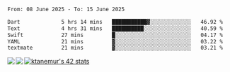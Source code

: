 <!--START_SECTION:waka-->

```txt
From: 08 June 2025 - To: 15 June 2025

Dart             5 hrs 14 mins   ███████████▓░░░░░░░░░░░░░   46.92 %
Text             4 hrs 31 mins   ██████████░░░░░░░░░░░░░░░   40.59 %
Swift            27 mins         █░░░░░░░░░░░░░░░░░░░░░░░░   04.17 %
YAML             21 mins         ▓░░░░░░░░░░░░░░░░░░░░░░░░   03.22 %
textmate         21 mins         ▓░░░░░░░░░░░░░░░░░░░░░░░░   03.21 %
```

<!--END_SECTION:waka-->
<a href="https://github.com/anuraghazra/github-readme-stats">
  <img align="left" src="https://github-readme-stats.vercel.app/api?username=Tanesan&count_private=true&show_icons=true" />
<img align="left" src="https://github-readme-stats.vercel.app/api/top-langs/?username=Tanesan" />
</a>

[![ktanemur's 42 stats](https://badge42.vercel.app/api/v2/cl1wslf6s002109l771rng2w8/stats?cursusId=21&coalitionId=62)](https://github.com/JaeSeoKim/badge42)

